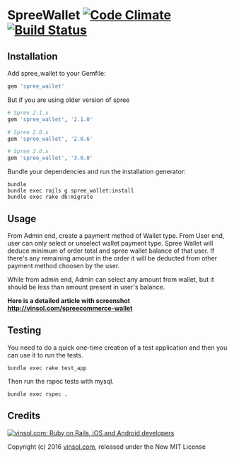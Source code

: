 SpreeWallet  [![Code Climate](https://codeclimate.com/github/vinsol/spree_wallet.png)](https://codeclimate.com/github/vinsol/spree_wallet) [![Build Status](https://travis-ci.org/vinsol/spree_wallet.png?branch=master)](https://travis-ci.org/vinsol/spree_wallet)
===========

Installation
------------

Add spree_wallet to your Gemfile:

```ruby
gem 'spree_wallet'
```

But if you are using older version of spree

```ruby
# Spree 2.1.x
gem 'spree_wallet', '2.1.0'
```

```ruby
# Spree 2.0.x
gem 'spree_wallet', '2.0.6'
```

```ruby
# Spree 3.0.x
gem 'spree_wallet', '3.0.0'
```

Bundle your dependencies and run the installation generator:

```shell
bundle
bundle exec rails g spree_wallet:install
bundle exec rake db:migrate
```

Usage
-----

From Admin end, create a payment method of Wallet type. From User end, user can only select or unselect wallet payment type. Spree Wallet will deduce minimum of order total and spree wallet balance of that user. If there's any remaining amount in the order it will be deducted from other payment method choosen by the user.

While from admin end, Admin can select any amount from wallet, but it should be less than amount present in user's balance. 

**Here is a detailed article with screenshot http://vinsol.com/spreecommerce-wallet**

Testing
-------

You need to do a quick one-time creation of a test application and then you can use it to run the tests.

    bundle exec rake test_app

Then run the rspec tests with mysql.

    bundle exec rspec .



Credits
-------

[![vinsol.com: Ruby on Rails, iOS and Android developers](http://vinsol.com/vin_logo.png "Ruby on Rails, iOS and Android developers")](http://vinsol.com)

Copyright (c) 2016 [vinsol.com](http://vinsol.com "Ruby on Rails, iOS and Android developers"), released under the New MIT License
